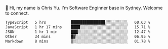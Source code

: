 👋 Hi, my name is Chris Yu. I'm Software Enginner base in Sydney. Welcome to connect.

<!--START_SECTION:waka-->

```txt
TypeScript   5 hrs           ███████████████░░░░░░░░░░   60.63 %
JavaScript   1 hr 17 mins    ████░░░░░░░░░░░░░░░░░░░░░   15.71 %
JSON         1 hr 1 min      ███░░░░░░░░░░░░░░░░░░░░░░   12.47 %
Other        34 mins         █▓░░░░░░░░░░░░░░░░░░░░░░░   06.95 %
Markdown     8 mins          ▒░░░░░░░░░░░░░░░░░░░░░░░░   01.78 %
```

<!--END_SECTION:waka-->
